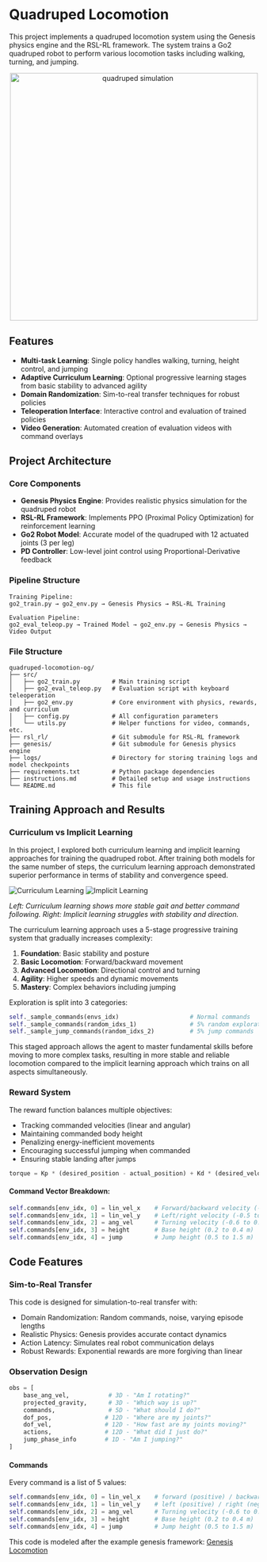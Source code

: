 
# Quadruped Locomotion


This project implements a quadruped locomotion system using the Genesis physics engine and the RSL-RL framework. The system trains a Go2 quadruped robot to perform various locomotion tasks including walking, turning, and jumping.

<p align="center">
  <img src="sim.gif" alt="quadruped simulation" width="500"/>
</p>

## Features
- **Multi-task Learning**: Single policy handles walking, turning, height control, and jumping
- **Adaptive Curriculum Learning**: Optional progressive learning stages from basic stability to advanced agility
- **Domain Randomization**: Sim-to-real transfer techniques for robust policies
- **Teleoperation Interface**: Interactive control and evaluation of trained policies
- **Video Generation**: Automated creation of evaluation videos with command overlays

## Project Architecture

### Core Components

- **Genesis Physics Engine**: Provides realistic physics simulation for the quadruped robot
- **RSL-RL Framework**: Implements PPO (Proximal Policy Optimization) for reinforcement learning
- **Go2 Robot Model**: Accurate model of the quadruped with 12 actuated joints (3 per leg)
- **PD Controller**: Low-level joint control using Proportional-Derivative feedback

### Pipeline Structure

```
Training Pipeline:
go2_train.py → go2_env.py → Genesis Physics → RSL-RL Training

Evaluation Pipeline:
go2_eval_teleop.py → Trained Model → go2_env.py → Genesis Physics → Video Output
```

### File Structure

```
quadruped-locomotion-og/
├── src/
│   ├── go2_train.py         # Main training script
│   ├── go2_eval_teleop.py   # Evaluation script with keyboard teleoperation
│   ├── go2_env.py           # Core environment with physics, rewards, and curriculum
│   ├── config.py            # All configuration parameters
│   └── utils.py             # Helper functions for video, commands, etc.
├── rsl_rl/                  # Git submodule for RSL-RL framework
├── genesis/                 # Git submodule for Genesis physics engine
├── logs/                    # Directory for storing training logs and model checkpoints
├── requirements.txt         # Python package dependencies
├── instructions.md          # Detailed setup and usage instructions
└── README.md                # This file
```

## Training Approach and Results

### Curriculum vs Implicit Learning

In this project, I explored both curriculum learning and implicit learning approaches for training the quadruped robot. After training both models for the same number of steps, the curriculum learning approach demonstrated superior performance in terms of stability and convergence speed.

![Curriculum Learning](curr.gif) ![Implicit Learning](impl.gif)

*Left: Curriculum learning shows more stable gait and better command following. Right: Implicit learning struggles with stability and direction.*

The curriculum learning approach uses a 5-stage progressive training system that gradually increases complexity:
1. **Foundation**: Basic stability and posture
2. **Basic Locomotion**: Forward/backward movement
3. **Advanced Locomotion**: Directional control and turning
4. **Agility**: Higher speeds and dynamic movements
5. **Mastery**: Complex behaviors including jumping

Exploration is split into 3 categories:
```python
self._sample_commands(envs_idx)                    # Normal commands
self._sample_commands(random_idxs_1)               # 5% random exploration
self._sample_jump_commands(random_idxs_2)          # 5% jump commands
```

This staged approach allows the agent to master fundamental skills before moving to more complex tasks, resulting in more stable and reliable locomotion compared to the implicit learning approach which trains on all aspects simultaneously. 

### Reward System

The reward function balances multiple objectives:
- Tracking commanded velocities (linear and angular)
- Maintaining commanded body height
- Penalizing energy-inefficient movements
- Encouraging successful jumping when commanded
- Ensuring stable landing after jumps
```python
torque = Kp * (desired_position - actual_position) + Kd * (desired_velocity - actual_velocity)
```

#### Command Vector Breakdown:
```python
self.commands[env_idx, 0] = lin_vel_x    # Forward/backward velocity (-1.0 to 2.0 m/s)
self.commands[env_idx, 1] = lin_vel_y    # Left/right velocity (-0.5 to 0.5 m/s)  
self.commands[env_idx, 2] = ang_vel      # Turning velocity (-0.6 to 0.6 rad/s)
self.commands[env_idx, 3] = height       # Base height (0.2 to 0.4 m)
self.commands[env_idx, 4] = jump         # Jump height (0.5 to 1.5 m)
```

## Code Features

### Sim-to-Real Transfer

This code is designed for simulation-to-real transfer with:
- Domain Randomization: Random commands, noise, varying episode lengths
- Realistic Physics: Genesis provides accurate contact dynamics
- Action Latency: Simulates real robot communication delays
- Robust Rewards: Exponential rewards are more forgiving than linear

### Observation Design
```python
obs = [
    base_ang_vel,           # 3D - "Am I rotating?"
    projected_gravity,      # 3D - "Which way is up?"
    commands,               # 5D - "What should I do?"
    dof_pos,               # 12D - "Where are my joints?"
    dof_vel,               # 12D - "How fast are my joints moving?"
    actions,               # 12D - "What did I just do?"
    jump_phase_info        # 1D - "Am I jumping?"
]
```

#### Commands
Every command is a list of 5 values:
```python
self.commands[env_idx, 0] = lin_vel_x    # forward (positive) / backward (negative) linear velocity (m/s) (-1.0 to 2.0 m/s)
self.commands[env_idx, 1] = lin_vel_y    # left (positive) / right (negative) lateral velocity (m/s)(-0.5 to 0.5 m/s)  
self.commands[env_idx, 2] = ang_vel      # Turning velocity (-0.6 to 0.6 rad/s)
self.commands[env_idx, 3] = height       # Base height (0.2 to 0.4 m)
self.commands[env_idx, 4] = jump         # Jump height (0.5 to 1.5 m)
```
This code is modeled after the example genesis framework: [Genesis Locomotion](https://github.com/Genesis-Embodied-AI/Genesis/tree/806d0a8d84512ff1982330a684bad920ec4262fe/examples/locomotion)
